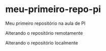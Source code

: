 # meu-primeiro-repo-pi
Meu primeiro repositório na aula de PI

Alterando o repositório remotamente

Alterando o repositório localmente